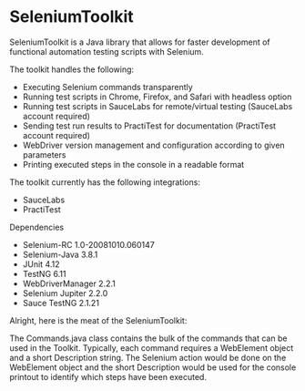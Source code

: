 # SeleniumToolkit

SeleniumToolkit is a Java library that allows for faster development of functional automation testing scripts with Selenium.

The toolkit handles the following:

* Executing Selenium commands transparently
* Running test scripts in Chrome, Firefox, and Safari with headless option
* Running test scripts in SauceLabs for remote/virtual testing (SauceLabs account required)
* Sending test run results to PractiTest for documentation (PractiTest account required)
* WebDriver version management and configuration according to given parameters
* Printing executed steps in the console in a readable format

The toolkit currently has the following integrations:

* SauceLabs
* PractiTest

Dependencies
* Selenium-RC 1.0-20081010.060147
* Selenium-Java 3.8.1
* JUnit 4.12
* TestNG 6.11
* WebDriverManager 2.2.1
* Selenium Jupiter 2.2.0
* Sauce TestNG 2.1.21

Alright, here is the meat of the SeleniumToolkit:

The Commands.java class contains the bulk of the commands that can be used in the Toolkit. Typically, each command requires a WebElement object and a short Description string. The Selenium action would be done on the WebElement object and the short Description would be used for the console printout to identify which steps have been executed.
